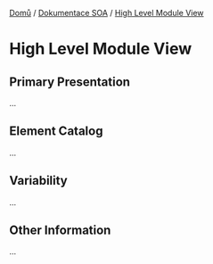 [Domů](/README.md) / [Dokumentace SOA](/Dokumentace/SOA/README.md) / [High Level Module View](/Dokumentace/SOA/pages/deployment-view.md)

# High Level Module View

## Primary Presentation
...

## Element Catalog
...

## Variability 
...

## Other Information
...
